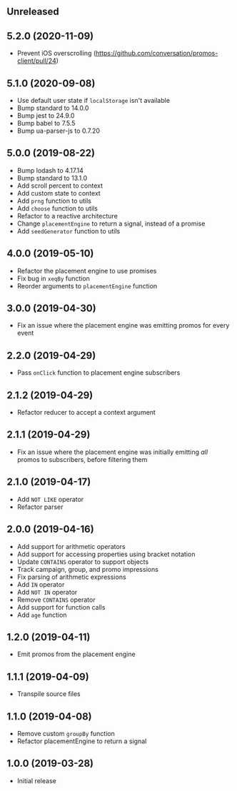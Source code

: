 ## Unreleased

## 5.2.0 (2020-11-09)

* Prevent iOS overscrolling (https://github.com/conversation/promos-client/pull/24)

## 5.1.0 (2020-09-08)

* Use default user state if `localStorage` isn't available
* Bump standard to 14.0.0
* Bump jest to 24.9.0
* Bump babel to 7.5.5
* Bump ua-parser-js to 0.7.20

## 5.0.0 (2019-08-22)

* Bump lodash to 4.17.14
* Bump standard to 13.1.0
* Add scroll percent to context
* Add custom state to context
* Add `prng` function to utils
* Add `choose` function to utils
* Refactor to a reactive architecture
* Change `placementEngine` to return a signal, instead of a promise
* Add `seedGenerator` function to utils

## 4.0.0 (2019-05-10)

* Refactor the placement engine to use promises
* Fix bug in `xeqBy` function
* Reorder arguments to `placementEngine` function

## 3.0.0 (2019-04-30)

* Fix an issue where the placement engine was emitting promos for every event

## 2.2.0 (2019-04-29)

* Pass `onClick` function to placement engine subscribers

## 2.1.2 (2019-04-29)

* Refactor reducer to accept a context argument

## 2.1.1 (2019-04-29)

* Fix an issue where the placement engine was initially emitting _all_ promos to subscribers, before filtering them

## 2.1.0 (2019-04-17)

* Add `NOT LIKE` operator
* Refactor parser

## 2.0.0 (2019-04-16)

* Add support for arithmetic operators
* Add support for accessing properties using bracket notation
* Update `CONTAINS` operator to support objects
* Track campaign, group, and promo impressions
* Fix parsing of arithmetic expressions
* Add `IN` operator
* Add `NOT IN` operator
* Remove `CONTAINS` operator
* Add support for function calls
* Add `age` function

## 1.2.0 (2019-04-11)

* Emit promos from the placement engine

## 1.1.1 (2019-04-09)

* Transpile source files

## 1.1.0 (2019-04-08)

* Remove custom `groupBy` function
* Refactor placementEngine to return a signal

## 1.0.0 (2019-03-28)

* Initial release
